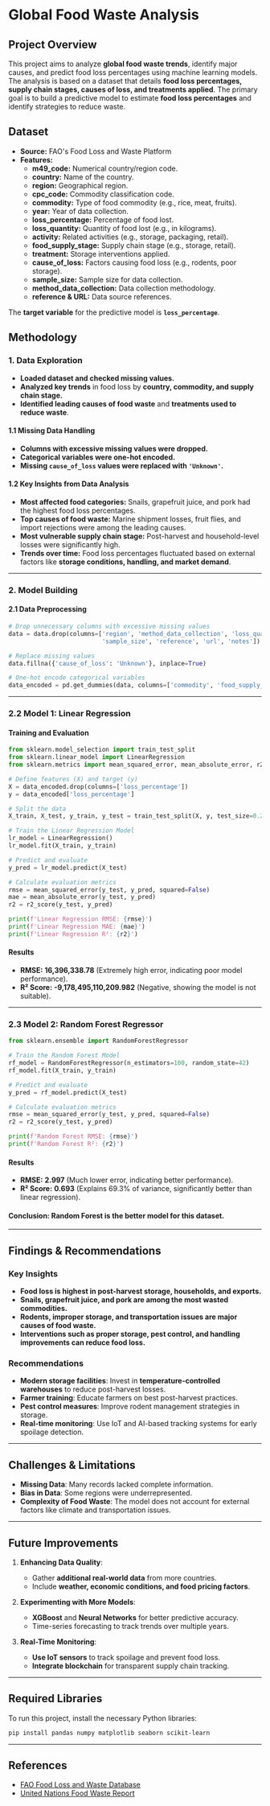 
# **Global Food Waste Analysis**

## **Project Overview**
This project aims to analyze **global food waste trends**, identify major causes, and predict food loss percentages using machine learning models. The analysis is based on a dataset that details **food loss percentages, supply chain stages, causes of loss, and treatments applied**. The primary goal is to build a predictive model to estimate **food loss percentages** and identify strategies to reduce waste.

## **Dataset**
- **Source:** FAO's Food Loss and Waste Platform
- **Features:**
  - **m49_code:** Numerical country/region code.
  - **country:** Name of the country.
  - **region:** Geographical region.
  - **cpc_code:** Commodity classification code.
  - **commodity:** Type of food commodity (e.g., rice, meat, fruits).
  - **year:** Year of data collection.
  - **loss_percentage:** Percentage of food lost.
  - **loss_quantity:** Quantity of food lost (e.g., in kilograms).
  - **activity:** Related activities (e.g., storage, packaging, retail).
  - **food_supply_stage:** Supply chain stage (e.g., storage, retail).
  - **treatment:** Storage interventions applied.
  - **cause_of_loss:** Factors causing food loss (e.g., rodents, poor storage).
  - **sample_size:** Sample size for data collection.
  - **method_data_collection:** Data collection methodology.
  - **reference & URL:** Data source references.

The **target variable** for the predictive model is **`loss_percentage`**.

## **Methodology**
### **1. Data Exploration**
- **Loaded dataset and checked missing values.**
- **Analyzed key trends** in food loss by **country, commodity, and supply chain stage.**
- **Identified leading causes of food waste** and **treatments used to reduce waste**.

#### **1.1 Missing Data Handling**
- **Columns with excessive missing values were dropped.**
- **Categorical variables were one-hot encoded.**
- **Missing `cause_of_loss` values were replaced with `'Unknown'`.**

#### **1.2 Key Insights from Data Analysis**
- **Most affected food categories:** Snails, grapefruit juice, and pork had the highest food loss percentages.
- **Top causes of food waste:** Marine shipment losses, fruit flies, and import rejections were among the leading causes.
- **Most vulnerable supply chain stage:** Post-harvest and household-level losses were significantly high.
- **Trends over time:** Food loss percentages fluctuated based on external factors like **storage conditions, handling, and market demand**.

---

### **2. Model Building**
#### **2.1 Data Preprocessing**
```python
# Drop unnecessary columns with excessive missing values
data = data.drop(columns=['region', 'method_data_collection', 'loss_quantity',
                          'sample_size', 'reference', 'url', 'notes'])

# Replace missing values
data.fillna({'cause_of_loss': 'Unknown'}, inplace=True)

# One-hot encode categorical variables
data_encoded = pd.get_dummies(data, columns=['commodity', 'food_supply_stage', 'cause_of_loss'], drop_first=True)
```

---

### **2.2 Model 1: Linear Regression**
#### **Training and Evaluation**
```python
from sklearn.model_selection import train_test_split
from sklearn.linear_model import LinearRegression
from sklearn.metrics import mean_squared_error, mean_absolute_error, r2_score

# Define features (X) and target (y)
X = data_encoded.drop(columns=['loss_percentage'])
y = data_encoded['loss_percentage']

# Split the data
X_train, X_test, y_train, y_test = train_test_split(X, y, test_size=0.2, random_state=42)

# Train the Linear Regression Model
lr_model = LinearRegression()
lr_model.fit(X_train, y_train)

# Predict and evaluate
y_pred = lr_model.predict(X_test)

# Calculate evaluation metrics
rmse = mean_squared_error(y_test, y_pred, squared=False)
mae = mean_absolute_error(y_test, y_pred)
r2 = r2_score(y_test, y_pred)

print(f'Linear Regression RMSE: {rmse}')
print(f'Linear Regression MAE: {mae}')
print(f'Linear Regression R²: {r2}')
```
#### **Results**
- **RMSE:** **16,396,338.78** (Extremely high error, indicating poor model performance).
- **R² Score:** **-9,178,495,110,209.982** (Negative, showing the model is not suitable).

---

### **2.3 Model 2: Random Forest Regressor**
```python
from sklearn.ensemble import RandomForestRegressor

# Train the Random Forest Model
rf_model = RandomForestRegressor(n_estimators=100, random_state=42)
rf_model.fit(X_train, y_train)

# Predict and evaluate
y_pred = rf_model.predict(X_test)

# Calculate evaluation metrics
rmse = mean_squared_error(y_test, y_pred, squared=False)
r2 = r2_score(y_test, y_pred)

print(f'Random Forest RMSE: {rmse}')
print(f'Random Forest R²: {r2}')
```
#### **Results**
- **RMSE:** **2.997** (Much lower error, indicating better performance).
- **R² Score:** **0.693** (Explains 69.3% of variance, significantly better than linear regression).

#### **Conclusion:** **Random Forest is the better model for this dataset.**

---

## **Findings & Recommendations**
### **Key Insights**
- **Food loss is highest in post-harvest storage, households, and exports.**
- **Snails, grapefruit juice, and pork are among the most wasted commodities.**
- **Rodents, improper storage, and transportation issues are major causes of food waste.**
- **Interventions such as proper storage, pest control, and handling improvements can reduce food loss.**

### **Recommendations**
- **Modern storage facilities**: Invest in **temperature-controlled warehouses** to reduce post-harvest losses.
- **Farmer training**: Educate farmers on best post-harvest practices.
- **Pest control measures**: Improve rodent management strategies in storage.
- **Real-time monitoring**: Use IoT and AI-based tracking systems for early spoilage detection.

---

## **Challenges & Limitations**
- **Missing Data**: Many records lacked complete information.
- **Bias in Data**: Some regions were underrepresented.
- **Complexity of Food Waste**: The model does not account for external factors like climate and transportation issues.

---

## **Future Improvements**
1. **Enhancing Data Quality**:
   - Gather **additional real-world data** from more countries.
   - Include **weather, economic conditions, and food pricing factors**.
   
2. **Experimenting with More Models**:
   - **XGBoost** and **Neural Networks** for better predictive accuracy.
   - Time-series forecasting to track trends over multiple years.

3. **Real-Time Monitoring**:
   - **Use IoT sensors** to track spoilage and prevent food loss.
   - **Integrate blockchain** for transparent supply chain tracking.

---

## **Required Libraries**
To run this project, install the necessary Python libraries:
```bash
pip install pandas numpy matplotlib seaborn scikit-learn
```

---

## **References**
- [FAO Food Loss and Waste Database](https://www.fao.org/platform-food-loss-waste/en/)
- [United Nations Food Waste Report](https://www.un.org/en/observances/end-food-waste-day)



